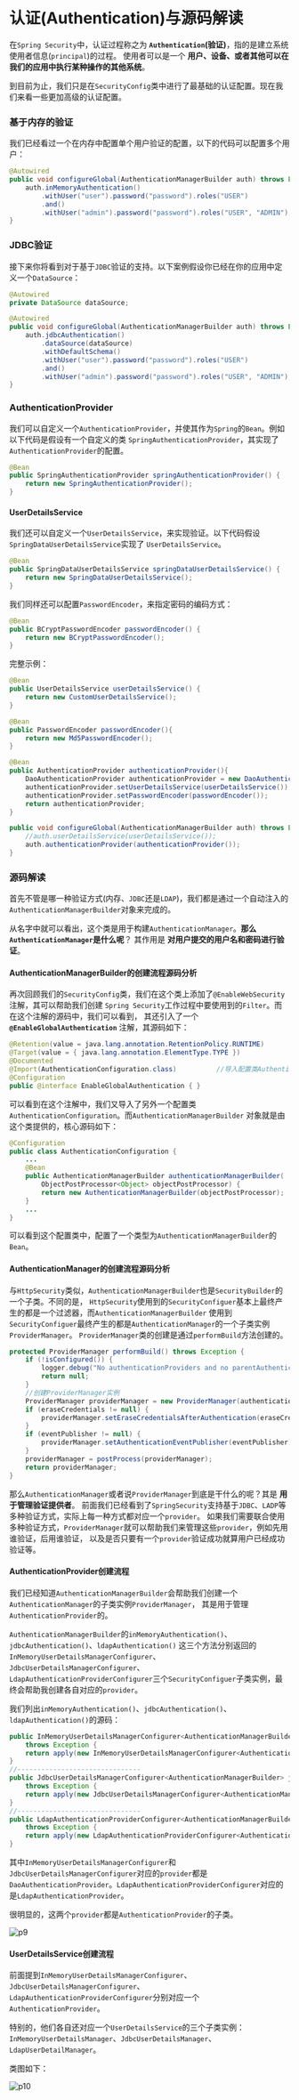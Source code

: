 认证(Authentication)与源码解读
===============================================================================
在`Spring Security`中，认证过程称之为 **`Authentication`(验证)**，指的是建立系统使用者信息(`principal`)的过程。
使用者可以是一个 **用户、设备、或者其他可以在我们的应用中执行某种操作的其他系统**。

到目前为止，我们只是在`SecurityConfig`类中进行了最基础的认证配置。现在我们来看一些更加高级的认证配置。

### 基于内存的验证
我们已经看过一个在内存中配置单个用户验证的配置，以下的代码可以配置多个用户：
```java
@Autowired
public void configureGlobal(AuthenticationManagerBuilder auth) throws Exception {
    auth.inMemoryAuthentication()
        .withUser("user").password("password").roles("USER")
        .and()
        .withUser("admin").password("password").roles("USER", "ADMIN");
}
```

### JDBC验证
接下来你将看到对于基于`JDBC`验证的支持。以下案例假设你已经在你的应用中定义一个`DataSource`：
```java
@Autowired
private DataSource dataSource;

@Autowired
public void configureGlobal(AuthenticationManagerBuilder auth) throws Exception {
    auth.jdbcAuthentication()
        .dataSource(dataSource)
        .withDefaultSchema()
        .withUser("user").password("password").roles("USER")
        .and()
        .withUser("admin").password("password").roles("USER", "ADMIN");
}
```

### AuthenticationProvider
我们可以自定义一个`AuthenticationProvider`，并使其作为`Spring`的`Bean`。例如以下代码是假设有一个自定义的类
`SpringAuthenticationProvider`，其实现了`AuthenticationProvider`的配置。
```java
@Bean
public SpringAuthenticationProvider springAuthenticationProvider() {
    return new SpringAuthenticationProvider();
}
```

#### UserDetailsService
我们还可以自定义一个`UserDetailsService`，来实现验证。以下代码假设`SpringDataUserDetailsService`实现了
`UserDetailsService`。
```java
@Bean
public SpringDataUserDetailsService springDataUserDetailsService() {
    return new SpringDataUserDetailsService();
}
```
我们同样还可以配置`PasswordEncoder`，来指定密码的编码方式：
```java
@Bean
public BCryptPasswordEncoder passwordEncoder() {
    return new BCryptPasswordEncoder();
}
```
完整示例：
```java
@Bean
public UserDetailsService userDetailsService() {
    return new CustomUserDetailsService();
}

@Bean
public PasswordEncoder passwordEncoder(){
    return new Md5PasswordEncoder();
}

@Bean
public AuthenticationProvider authenticationProvider(){
    DaoAuthenticationProvider authenticationProvider = new DaoAuthenticationProvider();
    authenticationProvider.setUserDetailsService(userDetailsService());
    authenticationProvider.setPasswordEncoder(passwordEncoder());
    return authenticationProvider;
}

public void configureGlobal(AuthenticationManagerBuilder auth) throws Exception {
    //auth.userDetailsService(userDetailsService());
    auth.authenticationProvider(authenticationProvider());
}
```

### 源码解读
首先不管是哪一种验证方式(内存、`JDBC`还是`LDAP`)，我们都是通过一个自动注入的`AuthenticationManagerBuilder`对象来完成的。

从名字中就可以看出，这个类是用于构建`AuthenticationManager`。**那么`AuthenticationManager`是什么呢**？
其作用是 **对用户提交的用户名和密码进行验证**。

#### AuthenticationManagerBuilder的创建流程源码分析
再次回顾我们的`SecurityConfig`类，我们在这个类上添加了`@EnableWebSecurity`注解，其可以帮助我们创建
`Spring Security`工作过程中要使用到的`Filter`。而在这个注解的源码中，我们可以看到，
其还引入了一个 **`@EnableGlobalAuthentication`** 注解，其源码如下：
```java
@Retention(value = java.lang.annotation.RetentionPolicy.RUNTIME)
@Target(value = { java.lang.annotation.ElementType.TYPE })
@Documented
@Import(AuthenticationConfiguration.class)          //导入配置类AuthenticationConfiguration
@Configuration
public @interface EnableGlobalAuthentication { }
```
可以看到在这个注解中，我们又导入了另外一个配置类`AuthenticationConfiguration`。而`AuthenticationManagerBuilder`
对象就是由这个类提供的，核心源码如下：
```java
@Configuration
public class AuthenticationConfiguration {
    ...
    @Bean
    public AuthenticationManagerBuilder authenticationManagerBuilder(
        ObjectPostProcessor<Object> objectPostProcessor) {
        return new AuthenticationManagerBuilder(objectPostProcessor);
    }
    ...
}
```
可以看到这个配置类中，配置了一个类型为`AuthenticationManagerBuilder`的`Bean`。

#### AuthenticationManager的创建流程源码分析
与`HttpSecurity`类似，`AuthenticationManagerBuilder`也是`SecurityBuilder`的一个子类。不同的是，
`HttpSecurity`使用到的`SecurityConfiguer`基本上最终产生的都是一个过滤器，而`AuthenticationManagerBuilder`
使用到`SecurityConfiguer`最终产生的都是`AuthenticationManager`的一个子类实例`ProviderManager`。
`ProviderManager`类的创建是通过`performBuild`方法创建的。
```java
protected ProviderManager performBuild() throws Exception {
    if (!isConfigured()) {
        logger.debug("No authenticationProviders and no parentAuthenticationManager defined. Returning null.");
        return null;
    }
    //创建ProviderManager实例
    ProviderManager providerManager = new ProviderManager(authenticationProviders,parentAuthenticationManager);
    if (eraseCredentials != null) {
        providerManager.setEraseCredentialsAfterAuthentication(eraseCredentials);
    }
    if (eventPublisher != null) {
        providerManager.setAuthenticationEventPublisher(eventPublisher);
    }
    providerManager = postProcess(providerManager);
    return providerManager;
}
```
那么`AuthenticationManager`或者说`ProviderManager`到底是干什么的呢？其是 **用于管理验证提供者**。
前面我们已经看到了`SpringSecurity`支持基于`JDBC`、`LADP`等多种验证方式，实际上每一种方式都对应一个`provider`。
如果我们需要联合使用多种验证方式，`ProviderManager`就可以帮助我们来管理这些`provider`，例如先用谁验证，后用谁验证，
以及是否只要有一个`provider`验证成功就算用户已经成功验证等。

#### AuthenticationProvider创建流程
我们已经知道`AuthenticationManagerBuilder`会帮助我们创建一个`AuthenticationManager`的子类实例`ProviderManager`，
其是用于管理`AuthenticationProvider`的。

`AuthenticationManagerBuilder`的`inMemoryAuthentication()`、`jdbcAuthentication()`、`ldapAuthentication()`
这三个方法分别返回的`InMemoryUserDetailsManagerConfigurer`、`JdbcUserDetailsManagerConfigurer`、
`LdapAuthenticationProviderConfigurer`三个`SecurityConfiguer`子类实例，最终会帮助我创建各自对应的`provider`。

我们列出`inMemoryAuthentication()`、`jdbcAuthentication()`、`ldapAuthentication()`的源码：
```java
public InMemoryUserDetailsManagerConfigurer<AuthenticationManagerBuilder> inMemoryAuthentication()
    throws Exception {
    return apply(new InMemoryUserDetailsManagerConfigurer<AuthenticationManagerBuilder>());//调用apply方法
}
//-------------------------------
public JdbcUserDetailsManagerConfigurer<AuthenticationManagerBuilder> jdbcAuthentication()
    throws Exception {
    return apply(new JdbcUserDetailsManagerConfigurer<AuthenticationManagerBuilder>());//调用apply方法
}
//-------------------------------
public LdapAuthenticationProviderConfigurer<AuthenticationManagerBuilder> ldapAuthentication()
    throws Exception {
    return apply(new LdapAuthenticationProviderConfigurer<AuthenticationManagerBuilder>());//调用apply方法
}
```
其中`InMemoryUserDetailsManagerConfigurer`和`JdbcUserDetailsManagerConfigurer`对应的`provider`都是
`DaoAuthenticationProvider`。`LdapAuthenticationProviderConfigurer`对应的是`LdapAuthenticationProvider`。

很明显的，这两个`provider`都是`AuthenticationProvider`的子类。

![p9](img/p9.png)

#### UserDetailsService创建流程
前面提到`InMemoryUserDetailsManagerConfigurer`、`JdbcUserDetailsManagerConfigurer`、
`LdapAuthenticationProviderConfigurer`分别对应一个`AuthenticationProvider`。

特别的，他们各自还对应一个`UserDetailsService`的三个子类实例：`InMemoryUserDetailsManager`、`JdbcUserDetailsManager`、
`LdapUserDetailManager`。

类图如下：

![p10](img/p10.png)





